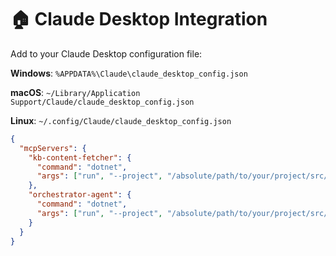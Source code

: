 # 🏠 Claude Desktop Integration

Add to your Claude Desktop configuration file:

**Windows**: `%APPDATA%\Claude\claude_desktop_config.json`

**macOS**: `~/Library/Application Support/Claude/claude_desktop_config.json`

**Linux**: `~/.config/Claude/claude_desktop_config.json`


```json
{
  "mcpServers": {
    "kb-content-fetcher": {
      "command": "dotnet",
      "args": ["run", "--project", "/absolute/path/to/your/project/src/mcp-server-kb-content-fetcher"]
    },
    "orchestrator-agent": {
      "command": "dotnet",
      "args": ["run", "--project", "/absolute/path/to/your/project/src/orchestrator-agent"]
    }
  }
}
```